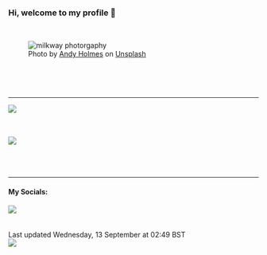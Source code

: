 <h3>Hi, welcome to my profile 👋</h3>

<br />
<figure>
  <img
    src="https://images.unsplash.com/photo-1529307482987-d09357b12fb3?crop=entropy&cs=tinysrgb&fit=max&fm=jpg&ixid=M3wyNzQ3MDB8MHwxfHJhbmRvbXx8fHx8fHx8fDE2OTQ1NjY0NzN8&ixlib=rb-4.0.3&q=80&w=1080&auto=format"
    alt="milkway photorgaphy" 
  />
  <figcaption>Photo by <a
    href="https://unsplash.com/@andyjh07?utm_source=Profile%20readme&utm_medium=referral">Andy Holmes</a> on <a
    href="https://unsplash.com/?utm_source=Profile%20readme&utm_medium=referral">Unsplash</a></figcaption>
</figure>




  <br /><br /><br />

<hr />
<img
  src="https://github-readme-stats.vercel.app/api?username=shanelucy&show_icons=true&theme=calm"
/>
<br /><br /><br />

<img 
  src="https://github-readme-stats.vercel.app/api/top-langs/?username=shanelucy&theme=calm"
/>
<br /><br /><br /><br />
<hr />
<h4>My Socials:</h4>
<a href="https://uk.linkedin.com/in/shane-lucy-4735b616a">
  <img
    src="https://img.shields.io/badge/linkedin%20-%230077B5.svg?&style=for-the-badge&logo=linkedin&logoColor=white"
  />
</a>
<br /><br /><br />
Last updated Wednesday, 13 September at 02:49 BST
<br />
<img
  src="https://github.com/ShaneLucy/ShaneLucy/workflows/README%20build/badge.svg"
/>
